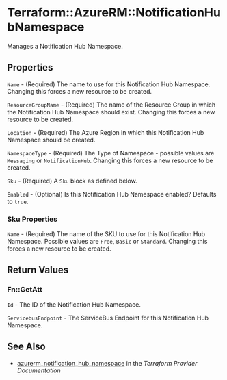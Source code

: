 # Terraform::AzureRM::NotificationHubNamespace

Manages a Notification Hub Namespace.

## Properties

`Name` - (Required) The name to use for this Notification Hub Namespace. Changing this forces a new resource to be created.

`ResourceGroupName` - (Required) The name of the Resource Group in which the Notification Hub Namespace should exist. Changing this forces a new resource to be created.

`Location` - (Required) The Azure Region in which this Notification Hub Namespace should be created.

`NamespaceType` - (Required) The Type of Namespace - possible values are `Messaging` or `NotificationHub`. Changing this forces a new resource to be created.

`Sku` - (Required) A `Sku` block as defined below.

`Enabled` - (Optional) Is this Notification Hub Namespace enabled? Defaults to `true`.

### Sku Properties

`Name` - (Required) The name of the SKU to use for this Notification Hub Namespace. Possible values are `Free`, `Basic` or `Standard`. Changing this forces a new resource to be created.


## Return Values

### Fn::GetAtt

`Id` - The ID of the Notification Hub Namespace.

`ServicebusEndpoint` - The ServiceBus Endpoint for this Notification Hub Namespace.

## See Also

* [azurerm_notification_hub_namespace](https://www.terraform.io/docs/providers/azurerm/r/notification_hub_namespace.html) in the _Terraform Provider Documentation_